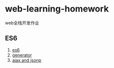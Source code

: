 # web-learning-homework
web全栈开发作业

## ES6
1. [es6](https://github.com/sunshine1075/web-study-homework/tree/master/1-js/2017-11-06-es6)
2. [generator](https://github.com/sunshine1075/web-study-homework/tree/master/1-js/2017-11-08-es6)
3. [ajax and jsonp](https://github.com/sunshine1075/web-study-homework/tree/master/1-js/2017-11-08-dataRequest)